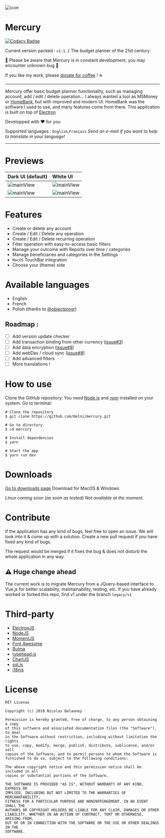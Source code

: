 ![icon](/img/256x256.png)

# Mercury

[![Codacy Badge](https://api.codacy.com/project/badge/Grade/761fdc1dac484273b25eb5d1d8f9e6d2)](https://app.codacy.com/app/Delni/mercury?utm_source=github.com&utm_medium=referral&utm_content=Delni/mercury&utm_campaign=badger)

Current version packed : `v1.1.2`
The budget planner of the 21st century

:construction: Please be aware that Mercury is in constant development, you may encounter unknown bug :construction:

If you like my work, please [donate for coffee](http://ko-fi.com/delnim) ! :coffee:

---

*Mercury* offer basic budget planner functionality, such as managing account, add / edit / delete operation... I always wanted a tool as MSMoney or [HomeBank](http://homebank.free.fr), but with improved and modern UI. HomeBank was the software I used to use, and many features come from there.
This application is built on top of [Electron](electron.atom.io)

Developped with ♥ for you

Supported languages : `English`,`Français`
*Send an e-mail if you want to help to translate in your language!*

---
# Previews
| Dark UI (default) | White UI     |
| :------------- | :------------- |
| ![mainView](/img/mainViewDark.png) | ![mainView](/img/mainViewLight.png)       |
| ![mainView](/img/accountViewDark.png) | ![mainView](/img/accountViewLight.png) |


# Features
 * Create or delete any account
 * Create / Edit / Delete any operation
 * Create / Edit / Delete recurring operation
 * Filter operation with easy-to-access basic filters
 * Manage your outcome with Reports over time / categories
 * Manage beneficiaries and categories in the Settings
 * `MacOS` TouchBar integration
 * Choose your (theme) side


# Available languages
 * English
 * French
 * Polish (thanks to [@objectprogr](https://github.com/objectprogr))

## Roadmap :
 * [ ] Add version update checker
 * [ ] Add transaction binding from other currency ([issue#3](https://github.com/Delni/mercury/issues/3))
 * [ ] Add data encryption ([issue#8](https://github.com/Delni/mercury/issues/8))
 * [ ] Add webDav / cloud sync ([issue#8](https://github.com/Delni/mercury/issues/8))
 * [ ] Add advanced filters
 * [ ] More translations !

# How to use
Clone the GitHub repository. You need [Node.js](https://nodesjs.org) and [npm](https://npmjs.com) installed on your system. Go to terminal:

```
# Clone the repository
$ git clone https://github.com/Delni/mercury.git

# Go to directory
$ cd mercury

# Install dependencies
$ yarn

# Start the app
$ yarn run dev
```

# Downloads
[Go to downloads page](https://github.com/Delni/mercury/releases)
Download for MacOS & Windows

*Linux coming soon (as soon as tested)*
*Not available at the moment.*

# Contribute
If the application has any kind of bugs, feel free to open an issue. We will look into it & come up with a solution. Create a new pull request if you have fixed any kind of bugs.

The request would be merged if it fixes the bug & does not disturb the whole application in any way.

## :warning: Huge change ahead
The current work is to migrate Mercury from a JQuery-based interface to Vue.js for better scalability, maintainability, testing, etc. If you have already worked or forked this repo, find v1 under the branch `legacy/v1`

# Third-party

  * [ElectronJS](https://electron.atom.io)
  * [NodeJS](https://nodesjs.org)
  * [MomentJS](http://momentjs.com/)
  * [Font Awesome](http://fontawesome.io/)
  * [Bulma](http://bulma.io/)
  * [typehead.js](https://github.com/twitter/typeahead.js/)
  * [ChartJS](http://www.chartjs.org/)
  * [sql.js](https://github.com/kripken/sql.js)
  * [i18njs](http://i18njs.com/)

# License

```
MIT License

Copyright (c) 2018 Nicolas Delauney

Permission is hereby granted, free of charge, to any person obtaining a copy
of this software and associated documentation files (the "Software"), to deal
in the Software without restriction, including without limitation the rights
to use, copy, modify, merge, publish, distribute, sublicense, and/or sell
copies of the Software, and to permit persons to whom the Software is
furnished to do so, subject to the following conditions:

The above copyright notice and this permission notice shall be included in all
copies or substantial portions of the Software.

THE SOFTWARE IS PROVIDED "AS IS", WITHOUT WARRANTY OF ANY KIND, EXPRESS OR
IMPLIED, INCLUDING BUT NOT LIMITED TO THE WARRANTIES OF MERCHANTABILITY,
FITNESS FOR A PARTICULAR PURPOSE AND NONINFRINGEMENT. IN NO EVENT SHALL THE
AUTHORS OR COPYRIGHT HOLDERS BE LIABLE FOR ANY CLAIM, DAMAGES OR OTHER
LIABILITY, WHETHER IN AN ACTION OF CONTRACT, TORT OR OTHERWISE, ARISING FROM,
OUT OF OR IN CONNECTION WITH THE SOFTWARE OR THE USE OR OTHER DEALINGS IN THE
SOFTWARE.
```
